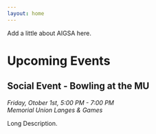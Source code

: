 ```yaml
---
layout: home
---
```


Add a little about AIGSA here.

# Upcoming Events

## Social Event - Bowling at the MU

*Friday, Otober 1st, 5:00 PM - 7:00 PM*
<br>
*Memorial Union Langes & Games*

Long Description.
